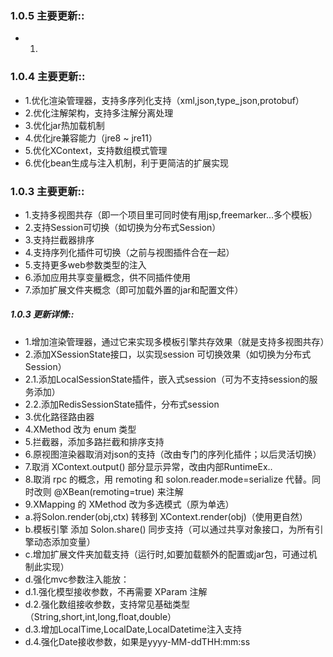 ### 1.0.5 主要更新::
* 1.

### 1.0.4 主要更新::
* 1.优化渲染管理器，支持多序列化支持（xml,json,type_json,protobuf）
* 2.优化注解架构，支持多注解分离处理
* 3.优化jar热加载机制
* 4.优化jre兼容能力（jre8 ~ jre11）
* 5.优化XContext，支持数组模式管理
* 6.优化bean生成与注入机制，利于更简洁的扩展实现

### 1.0.3 主要更新::
* 1.支持多视图共存（即一个项目里可同时使有用jsp,freemarker...多个模板）
* 2.支持Session可切换（如切换为分布式Session）
* 3.支持拦截器排序
* 4.支持序列化插件可切换（之前与视图插件合在一起）
* 5.支持更多web参数类型的注入
* 6.添加应用共享变量概念，供不同插件使用
* 7.添加扩展文件夹概念（即可加载外置的jar和配置文件）

##### 1.0.3 更新详情::
* 1.增加渲染管理器，通过它来实现多模板引擎共存效果（就是支持多视图共存）
* 2.添加XSessionState接口，以实现session 可切换效果（如切换为分布式Session）
* 2.1.添加LocalSessionState插件，嵌入式session（可为不支持session的服务添加）
* 2.2.添加RedisSessionState插件，分布式session
* 3.优化路径路由器
* 4.XMethod 改为 enum 类型
* 5.拦截器，添加多路拦截和排序支持
* 6.原视图渲染器取消对json的支持（改由专门的序列化插件；以后灵活切换）
* 7.取消 XContext.output() 部分显示异常，改由内部RuntimeEx..
* 8.取消 rpc 的概念，用 remoting 和 solon.reader.mode=serialize 代替。同时改则 @XBean(remoting=true) 来注解
* 9.XMapping 的 XMethod 改为多选模式（原为单选）
* a.将Solon.render(obj,ctx) 转移到  XContext.render(obj)（使用更自然）
* b.模板引擎 添加 Solon.share() 同步支持（可以通过共享对象接口，为所有引擎动态添加变量）
* c.增加扩展文件夹加载支持（运行时,如要加载额外的配置或jar包，可通过机制此实现）
* d.强化mvc参数注入能放：
* d.1.强化模型接收参数，不再需要 XParam 注解
* d.2.强化数组接收参数，支持常见基础类型（String,short,int,long,float,double）
* d.3.增加LocalTime,LocalDate,LocalDatetime注入支持
* d.4.强化Date接收参数，如果是yyyy-MM-ddTHH:mm:ss